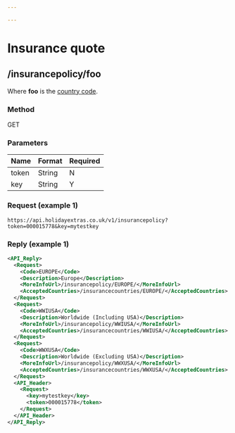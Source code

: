 ```yaml
---

---
```


# Insurance quote


## /insurancepolicy/foo

Where **foo** is the [ country code](index).



### Method

GET



### Parameters

 | Name  | Format | Required |
 | ----  | ------ | -------- |
 | token | String | N        |
 | key   | String | Y        |




### Request (example 1)

```
https://api.holidayextras.co.uk/v1/insurancepolicy?token=000015778&key=mytestkey
```










### Reply (example 1)

```xml
<API_Reply>
  <Request>
    <Code>EUROPE</Code>
    <Description>Europe</Description>
    <MoreInfoUrl>/insurancepolicy/EUROPE/</MoreInfoUrl>
    <AcceptedCountries>/insurancecountries/EUROPE/</AcceptedCountries>
  </Request>
  <Request>
    <Code>WWIUSA</Code>
    <Description>Worldwide (Including USA)</Description>
    <MoreInfoUrl>/insurancepolicy/WWIUSA/</MoreInfoUrl>
    <AcceptedCountries>/insurancecountries/WWIUSA/</AcceptedCountries>
  </Request>
  <Request>
    <Code>WWXUSA</Code>
    <Description>Worldwide (Excluding USA)</Description>
    <MoreInfoUrl>/insurancepolicy/WWXUSA/</MoreInfoUrl>
    <AcceptedCountries>/insurancecountries/WWXUSA/</AcceptedCountries>
  </Request>
  <API_Header>
    <Request>
      <key>mytestkey</key>
      <token>000015778</token>
    </Request>
  </API_Header>
</API_Reply>
```
